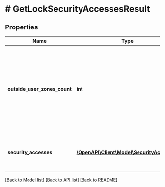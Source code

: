 # # GetLockSecurityAccessesResult

## Properties

Name | Type | Description | Notes
------------ | ------------- | ------------- | -------------
**outside_user_zones_count** | **int** | How many of additional security accesses are linked to the lock which are invisible to user because they are outside his zones | [optional]
**security_accesses** | [**\OpenAPI\Client\Model\SecurityAccess2[]**](SecurityAccess2.md) | Security accesses linked to lock which are visible to user | [optional]

[[Back to Model list]](../../README.md#models) [[Back to API list]](../../README.md#endpoints) [[Back to README]](../../README.md)

